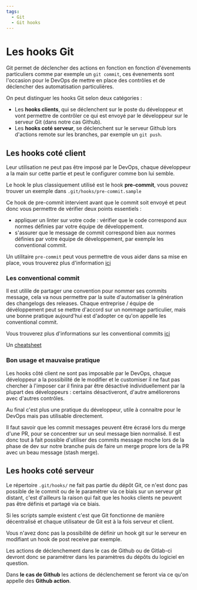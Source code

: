```yaml
---
tags:
  - Git
  - Git hooks
---
```


# Les hooks Git

Git permet de déclencher des actions en fonction en fonction d'évenements particuliers comme par exemple un `git commit`, ces évenements sont l'occasion pour le DevOps de mettre en place des contrôles et de déclencher des automatisation particulières.

On peut distinguer les hooks Git selon deux catégories :

- Les **hooks clients**, qui se déclenchent sur le poste du développeur et vont permettre de contrôler ce qui est envoyé par le développeur sur le serveur Git (dans notre cas Github).
- Les **hooks coté serveur**, se déclenchent sur le serveur Github lors d'actions remote sur les branches, par exemple un `git push`.

## Les hooks coté client

Leur utilisation ne peut pas être imposé par le DevOps, chaque développeur a la main sur cette partie et peut le configurer comme bon lui semble.

Le hook le plus classiquement utilisé est le hook **pre-commit**, vous pouvez trouver un exemple dans `.git/hooks/pre-commit.sample`

Ce hook de pre-commit intervient avant que le commit soit envoyé et peut donc vous permettre de vérifier deux points essentiels :

- appliquer un linter sur votre code : vérifier que le code correspond aux normes définies par votre équipe de développement.
- s'assurer que le message de commit correspond bien aux normes définies par votre équipe de développement, par exemple les conventional commit.

Un utilitaire `pre-commit` peut vous permettre de vous aider dans sa mise en place, vous trouverez plus d'information [ici](https://pre-commit.com/#intro)

### Les conventional commit

Il est utilile de partager une convention pour nommer ses commits message, cela va nous permettre par la suite d'automatiser la génération des changelogs des releases. Chaque entreprise / équipe de dévéloppement peut se mettre d'accord sur un nommage particulier, mais une bonne pratique aujourd'hui est d'adopter ce qu'on appelle les conventional commit.

Vous trouverez plus d'informations sur les conventional commits [ici](https://www.conventionalcommits.org/en/v1.0.0/)

Un [cheatsheet](https://gist.github.com/qoomon/5dfcdf8eec66a051ecd85625518cfd13)

### Bon usage et mauvaise pratique

Les hooks côté client ne sont pas imposable par le DevOps, chaque développeur a la possibilité de le modifier et le customiser il ne faut pas chercher à l'imposer car il finira par être désactivé individuellement par la plupart des développeurs : certains désactiveront, d'autre améliorerons avec d'autres contrôles.

Au final c'est plus une pratique du développeur, utile à connaitre pour le DevOps mais pas utilisable directement.

Il faut savoir que les commit messages peuvent être écrasé lors du merge d'une PR, pour se concentrer sur un seul message bien normalisé. Il est donc tout à fait possible d'utiliser des commits message moche lors de la phase de dev sur notre branche puis de faire un merge propre lors de la PR avec un beau message (stash merge).

## Les hooks coté serveur

Le répertoire `.git/hooks/` ne fait pas partie du dépôt Git, ce n'est donc pas possible de le commit ou de le paramétrer via ce biais sur un serveur git distant, c'est d'ailleurs la raison qui fait que les hooks clients ne peuvent pas être définis et partagé via ce biais.

Si les scripts sample existent c'est que Git fonctionne de manière décentralisé et chaque utilisateur de Git est à la fois serveur et client.

Vous n'avez donc pas la possibilité de définir un hook git sur le serveur en modifiant un hook de post receive par exemple.

Les actions de déclenchement dans le cas de Github ou de Gitlab-ci devront donc se paramétrer dans les paramètres du dépôts du logiciel en question.

Dans **le cas de Github** les actions de déclenchement se feront via ce qu'on appelle des **Github action**.

